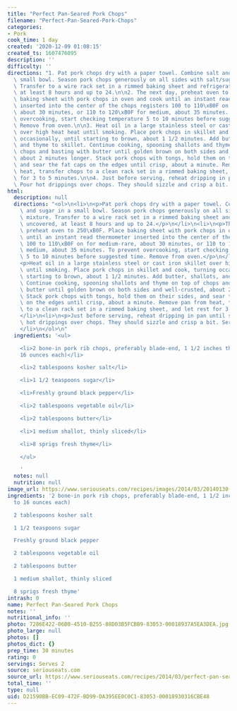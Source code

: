 ```yaml
---
title: "Perfect Pan-Seared Pork Chops"
filename: "Perfect-Pan-Seared-Pork-Chops"
categories:
- Pork
cook_time: 1 day
created: '2020-12-09 01:08:15'
created_ts: 1607476095
description: ''
difficulty: ''
directions: "1. Pat pork chops dry with a paper towel. Combine salt and sugar in a\
  \ small bowl. Season pork chops generously on all sides with salt/sugar mixture.\
  \ Transfer to a wire rack set in a rimmed baking sheet and refrigerate, uncovered,\
  \ at least 8 hours and up to 24.\n\n2. The next day, preheat oven to 250\xB0F. Place\
  \ baking sheet with pork chops in oven and cook until an instant read thermometer\
  \ inserted into the center of the chops registers 100 to 110\xB0F on for medium-rare,\
  \ about 30 minutes, or 110 to 120\xB0F for medium, about 35 minutes. To prevent\
  \ overcooking, start checking temperature 5 to 10 minutes before suggested time.\
  \ Remove from oven.\n\n3. Heat oil in a large stainless steel or cast iron skillet\
  \ over high heat heat until smoking. Place pork chops in skillet and cook, turning\
  \ occasionally, until starting to brown, about 1 1/2 minutes. Add butter, shallots,\
  \ and thyme to skillet. Continue cooking, spooning shallots and thyme on top of\
  \ chops and basting with butter until golden brown on both sides and well-crusted,\
  \ about 2 minutes longer. Stack pork chops with tongs, hold them on their sides,\
  \ and sear the fat caps on the edges until crisp, about a minute. Remove pan from\
  \ heat, transfer chops to a clean rack set in a rimmed baking sheet, and let rest\
  \ for 3 to 5 minutes.\n\n4. Just before serving, reheat dripping in pan until smoking.\
  \ Pour hot drippings over chops. They should sizzle and crisp a bit. Serve immediately."
html:
  description: null
  directions: "<ol>\n<li>\n<p>Pat pork chops dry with a paper towel. Combine salt\
    \ and sugar in a small bowl. Season pork chops generously on all sides with salt/sugar\
    \ mixture. Transfer to a wire rack set in a rimmed baking sheet and refrigerate,\
    \ uncovered, at least 8 hours and up to 24.</p>\n</li>\n<li>\n<p>The next day,\
    \ preheat oven to 250\xB0F. Place baking sheet with pork chops in oven and cook\
    \ until an instant read thermometer inserted into the center of the chops registers\
    \ 100 to 110\xB0F on for medium-rare, about 30 minutes, or 110 to 120\xB0F for\
    \ medium, about 35 minutes. To prevent overcooking, start checking temperature\
    \ 5 to 10 minutes before suggested time. Remove from oven.</p>\n</li>\n<li>\n\
    <p>Heat oil in a large stainless steel or cast iron skillet over high heat heat\
    \ until smoking. Place pork chops in skillet and cook, turning occasionally, until\
    \ starting to brown, about 1 1/2 minutes. Add butter, shallots, and thyme to skillet.\
    \ Continue cooking, spooning shallots and thyme on top of chops and basting with\
    \ butter until golden brown on both sides and well-crusted, about 2 minutes longer.\
    \ Stack pork chops with tongs, hold them on their sides, and sear the fat caps\
    \ on the edges until crisp, about a minute. Remove pan from heat, transfer chops\
    \ to a clean rack set in a rimmed baking sheet, and let rest for 3 to 5 minutes.</p>\n\
    </li>\n<li>\n<p>Just before serving, reheat dripping in pan until smoking. Pour\
    \ hot drippings over chops. They should sizzle and crisp a bit. Serve immediately.</p>\n\
    </li>\n</ol>\n"
  ingredients: '<ul>

    <li>2 bone-in pork rib chops, preferably blade-end, 1 1/2 inches thick (12 to
    16 ounces each)</li>

    <li>2 tablespoons kosher salt</li>

    <li>1 1/2 teaspoons sugar</li>

    <li>Freshly ground black pepper</li>

    <li>2 tablespoons vegetable oil</li>

    <li>2 tablespoons butter</li>

    <li>1 medium shallot, thinly sliced</li>

    <li>8 sprigs fresh thyme</li>

    </ul>

    '
  notes: null
  nutrition: null
image_url: https://www.seriouseats.com/recipes/images/2014/03/20140130-pork-chop-food-lab-28-200x150.jpg
ingredients: '2 bone-in pork rib chops, preferably blade-end, 1 1/2 inches thick (12
  to 16 ounces each)

  2 tablespoons kosher salt

  1 1/2 teaspoons sugar

  Freshly ground black pepper

  2 tablespoons vegetable oil

  2 tablespoons butter

  1 medium shallot, thinly sliced

  8 sprigs fresh thyme'
intrash: 0
name: Perfect Pan-Seared Pork Chops
notes: ''
nutritional_info: ''
photo: 7286E422-06B0-4510-B255-88D03B5FCBB9-83053-00018937A5EA3DEA.jpg
photo_large: null
photos: []
photos_dict: {}
prep_time: 30 minutes
rating: 0
servings: Serves 2
source: seriouseats.com
source_url: https://www.seriouseats.com/recipes/2014/03/perfect-pan-seared-pork-chop-recipe.html
total_time: ''
type: null
uid: D21590BB-EC09-472F-BD99-DA395EE0C0C1-83053-00018930316CBE48
---
```


